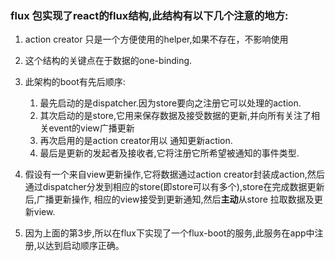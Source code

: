 
### flux 包实现了react的flux结构,此结构有以下几个注意的地方:

1. action creator 只是一个方便使用的helper,如果不存在，不影响使用
2. 这个结构的关键点在于数据的one-binding.
3. 此架构的boot有先后顺序: 
    1. 最先启动的是dispatcher.因为store要向之注册它可以处理的action.
    2. 其次启动的是store,它用来保存数据及接受数据的更新,并向所有关注了相关event的view广播更新
    3. 再次启用的是action creator用以 通知更新action.
    4. 最后是更新的发起者及接收者,它将注册它所希望被通知的事件类型.
4. 假设有一个来自view更新操作,它将数据通过action creator封装成action,然后通过dispatcher分发到相应的store(即store可以有多个),store在完成数据更新后,广播更新操作, 相应的view接受到更新通知,然后**主动**从store 拉取数据及更新view.

5. 因为上面的第3步,所以在flux下实现了一个flux-boot的服务,此服务在app中注册,以达到启动顺序正确。
